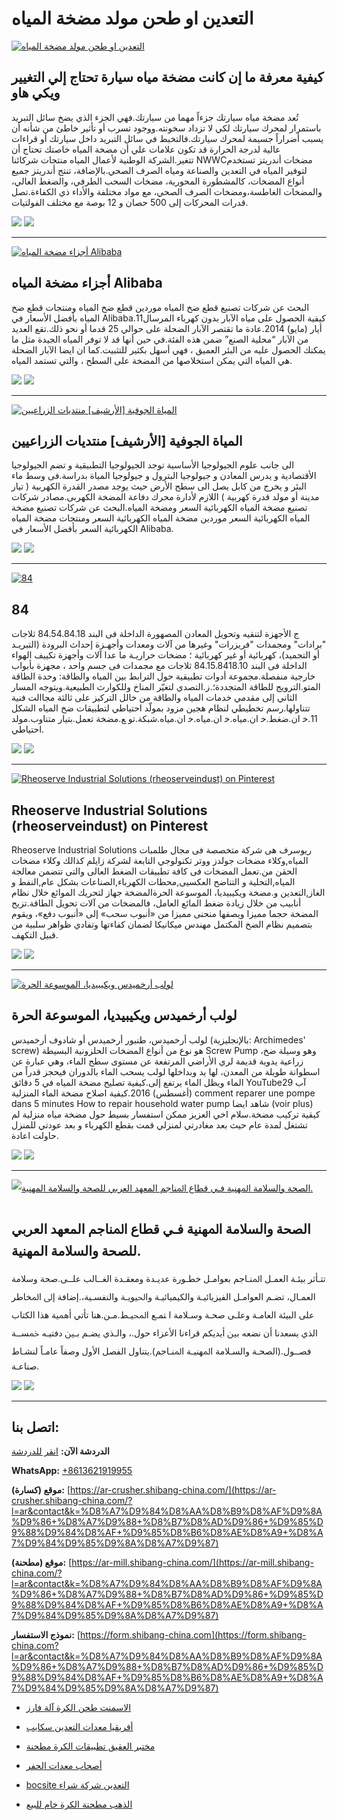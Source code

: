 # التعدين او طحن مولد مضخة المياه

<a href="https://swt.shibang-china.com/?l=ar&img&k=%D8%A7%D9%84%D8%AA%D8%B9%D8%AF%D9%8A%D9%86+%D8%A7%D9%88+%D8%B7%D8%AD%D9%86+%D9%85%D9%88%D9%84%D8%AF+%D9%85%D8%B6%D8%AE%D8%A9+%D8%A7%D9%84%D9%85%D9%8A%D8%A7%D9%87" target="_blank">![التعدين او طحن مولد مضخة المياه](http://static.shibang-china.com/all-800x300/1130.jpg)</a>

## كيفية معرفة ما إن كانت مضخة مياه سيارة تحتاج إلي التغيير ويكي هاو
تُعد مضخة مياه سيارتك جزءاً مهما من سيارتك.فهي الجزء الذي يضخ سائل التبريد باستمرار لمحرك سيارتك لكي لا تزداد سخونته.ووجود تسرب أو تأثير خاطئ من شأنه أن يسبب أضراراً جسيمة لمحرك سيارتك.فالتخبط في سائل التبريد داخل سيارتك أو قراءات عالية لدرجة الحرارة قد تكون علامات علي أن مضخة المياه خاصتك تحتاج أن تتغير.الشركة الوطنية لأعمال المياه منتجات شركائنا NWWCمضخات أندريتز تستخدم لتوفير المياه في التعدين والصناعة ومياه الصرف الصحي.بالإضافة، تنتج أندريتز جميع أنواع المضخات، كالمشطورة المحورية، مضخات السحب الطرفي، والضغط العالي، والمضخات الغاطسة،ومضخات الصرف الصحي، مع مواد مختلفة والأداء ذي الكفاءة.تصل قدرات المحركات إلى 500 حصان و 12 بوصة مع مختلف الفولتيات.


<a href="https://whatsapp.shibangsoft.com/WhatsApp.php" target="_blank" title="WhatsApp">![](http://static.shibang-china.com/icon/whatsapp.png)</a> <a href="https://swt.shibang-china.com/?l=ar&icon&k=%D8%A7%D9%84%D8%AA%D8%B9%D8%AF%D9%8A%D9%86+%D8%A7%D9%88+%D8%B7%D8%AD%D9%86+%D9%85%D9%88%D9%84%D8%AF+%D9%85%D8%B6%D8%AE%D8%A9+%D8%A7%D9%84%D9%85%D9%8A%D8%A7%D9%87" target="_blank">![](http://static.shibang-china.com/icon/chat-ar.png)</a>

---

<a href="https://swt.shibang-china.com/?l=ar&img&k=%D8%A7%D9%84%D8%AA%D8%B9%D8%AF%D9%8A%D9%86+%D8%A7%D9%88+%D8%B7%D8%AD%D9%86+%D9%85%D9%88%D9%84%D8%AF+%D9%85%D8%B6%D8%AE%D8%A9+%D8%A7%D9%84%D9%85%D9%8A%D8%A7%D9%87" target="_blank">![أجزاء مضخة المياه Alibaba](http://static.shibang-china.com/all-800x300/164.jpg)</a>

## أجزاء مضخة المياه Alibaba
البحث عن شركات تصنيع قطع ضخ المياه موردين قطع ضخ المياه ومنتجات قطع ضخ المياه بأفضل الأسعار في Alibaba.كيفية الحصول على مياه الآبار بدون كهرباء المرسال11 أيار (مايو) 2014.عادة ما تقتصر الآبار الضحلة على حوالي 25 قدما أو نحو ذلك.تقع العديد من الآبار “محلية الصنع” ضمن هذه الفئة.في حين أنها قد لا توفر المياه الجيدة مثل ما يمكنك الحصول عليه من البئر العميق ، فهي أسهل بكثير للتثبيت.كما ان ايضا الآبار الضحلة هي المياه التي يمكن استخلاصها من المضخة على السطح ، والتي تستمد المياه.


<a href="https://whatsapp.shibangsoft.com/WhatsApp.php" target="_blank" title="WhatsApp">![](http://static.shibang-china.com/icon/whatsapp.png)</a> <a href="https://swt.shibang-china.com/?l=ar&icon&k=%D8%A7%D9%84%D8%AA%D8%B9%D8%AF%D9%8A%D9%86+%D8%A7%D9%88+%D8%B7%D8%AD%D9%86+%D9%85%D9%88%D9%84%D8%AF+%D9%85%D8%B6%D8%AE%D8%A9+%D8%A7%D9%84%D9%85%D9%8A%D8%A7%D9%87" target="_blank">![](http://static.shibang-china.com/icon/chat-ar.png)</a>

---

<a href="https://swt.shibang-china.com/?l=ar&img&k=%D8%A7%D9%84%D8%AA%D8%B9%D8%AF%D9%8A%D9%86+%D8%A7%D9%88+%D8%B7%D8%AD%D9%86+%D9%85%D9%88%D9%84%D8%AF+%D9%85%D8%B6%D8%AE%D8%A9+%D8%A7%D9%84%D9%85%D9%8A%D8%A7%D9%87" target="_blank">![المياة الجوفية [الأرشيف] منتديات الزراعيين](http://static.shibang-china.com/all-800x300/975.jpg)</a>

## المياة الجوفية [الأرشيف] منتديات الزراعيين
الى جانب علوم الجيولوجيا الأساسية توجد الجيولوجيا التطبيقية و تضم الجيولوجيا الأقتصادية و يدرس المعادن و جيولوجيا البترول و جيولوجيا المياة بدراسة.فى وسط ماء البئر و يخرج من كابل يصل الى سطح الأرض حيث يوجد مصدر القدرة الكهربية ( تيار مدينة أو مولد قدرة كهربية ) اللازم لأدارة محرك دفاعة المضخة الكهربى.مصادر شركات تصنيع مضخة المياه الكهربائية السعر ومضخة المياه.البحث عن شركات تصنيع مضخة المياه الكهربائية السعر موردين مضخة المياه الكهربائية السعر ومنتجات مضخة المياه الكهربائية السعر بأفضل الأسعار في Alibaba.


<a href="https://whatsapp.shibangsoft.com/WhatsApp.php" target="_blank" title="WhatsApp">![](http://static.shibang-china.com/icon/whatsapp.png)</a> <a href="https://swt.shibang-china.com/?l=ar&icon&k=%D8%A7%D9%84%D8%AA%D8%B9%D8%AF%D9%8A%D9%86+%D8%A7%D9%88+%D8%B7%D8%AD%D9%86+%D9%85%D9%88%D9%84%D8%AF+%D9%85%D8%B6%D8%AE%D8%A9+%D8%A7%D9%84%D9%85%D9%8A%D8%A7%D9%87" target="_blank">![](http://static.shibang-china.com/icon/chat-ar.png)</a>

---

<a href="https://swt.shibang-china.com/?l=ar&img&k=%D8%A7%D9%84%D8%AA%D8%B9%D8%AF%D9%8A%D9%86+%D8%A7%D9%88+%D8%B7%D8%AD%D9%86+%D9%85%D9%88%D9%84%D8%AF+%D9%85%D8%B6%D8%AE%D8%A9+%D8%A7%D9%84%D9%85%D9%8A%D8%A7%D9%87" target="_blank">![84](http://static.shibang-china.com/all-800x300/999.jpg)</a>

## 84
ج الأجهزة لتنقيه وتحويل المعادن المصهورة الداخلة فى البند 84.54.84.18 ثلاجات &quot;برادات&quot; ومجمدات &quot;فريزرات&quot; وغيرها من آلات ومعدات وأجهـزة إحداث البرودة (التبريـد أو التجميد)، كهربائية أو غير كهربائية ؛ مضخات حراريـة ما عدا آلات وأجهزة تكييف الهواء الداخلة فى البند 84.15.8418.10 ثلاجات مع مجمدات فى جسم واحد ، مجهزة بأبواب خارجية منفصلة.مجموعة أدوات تطبيقية حول الترابط بين المياه والطاقة: وحدة الطاقة المتو.الترويج للطاقة المتجددة؛.ز.التصدي لتغيّر المناخ وللكوارث الطبيعية.ويتوجه المسار الثاني إلى مقدمي خدمات المياه والطاقة من خالل التركيز على ثالثة مجاالت فنية تتناولها.رسم تخطيطي لنظام هجين مزود بمولّد احتياطي لتطبيقات ضخ المياه الشكل 11.ﺧ ﺍﻥ.ﺿﻐﻂ.ﺧ ﺍﻥ.ﻣﻴﺎﻩ.ﺧ ﺍﻥ.ﻣﻴﺎﻩ.ﺧ ﺍﻥ.ﻣﻴﺎﻩ.ﺷﺒﻜﺔ.ﺗﻮ ﻊ.ﻣﻀﺨﺔ ﺗﻌﻤﻞ.ﺑﺘﻴﺎﺭ ﻣﺘﻨﺎﻭﺏ.ﻣﻮﻟﺪ ﺍﺣﺘﻴﺎﻃﻲ.


<a href="https://whatsapp.shibangsoft.com/WhatsApp.php" target="_blank" title="WhatsApp">![](http://static.shibang-china.com/icon/whatsapp.png)</a> <a href="https://swt.shibang-china.com/?l=ar&icon&k=%D8%A7%D9%84%D8%AA%D8%B9%D8%AF%D9%8A%D9%86+%D8%A7%D9%88+%D8%B7%D8%AD%D9%86+%D9%85%D9%88%D9%84%D8%AF+%D9%85%D8%B6%D8%AE%D8%A9+%D8%A7%D9%84%D9%85%D9%8A%D8%A7%D9%87" target="_blank">![](http://static.shibang-china.com/icon/chat-ar.png)</a>

---

<a href="https://swt.shibang-china.com/?l=ar&img&k=%D8%A7%D9%84%D8%AA%D8%B9%D8%AF%D9%8A%D9%86+%D8%A7%D9%88+%D8%B7%D8%AD%D9%86+%D9%85%D9%88%D9%84%D8%AF+%D9%85%D8%B6%D8%AE%D8%A9+%D8%A7%D9%84%D9%85%D9%8A%D8%A7%D9%87" target="_blank">![Rheoserve Industrial Solutions (rheoserveindust) on Pinterest](http://static.shibang-china.com/all-800x300/1217.jpg)</a>

## Rheoserve Industrial Solutions (rheoserveindust) on Pinterest
Rheoserve Industrial Solutions ريوسرف هى شركة متخصصة فى مجال طلمبات المياه,وكلاء مضخات جولدز ووتر تكنولوجي التابعة لشركة زايلم كذالك وكلاء مضخات الحقن من.تعمل المضخات فى كافة تطبيقات الضغط العالى والتى تتضمن معالجة المياه,التحلية و التناضح العكسيى,محطات الكهرباء,الصناعات بشكل عام,النفط و الغاز,التعدين و.مضخة ويكيبيديا، الموسوعة الحرةالمضخة جهاز لتحريك الموائع خلال نظام أنابيب من خلال زيادة ضغط المائع العامل، فالمضخات من آلات تحويل الطاقة.تزيح المضخة حجما مميزا ويصفها منحنى مميزا من «أنبوب سحب» إلى «أنبوب دفع»، ويقوم بتصميم نظام الضخ المكتمل مهندس ميكانيكا لضمان كفاءتها وتفادي ظواهر سلبية من قبيل التكهف.


<a href="https://whatsapp.shibangsoft.com/WhatsApp.php" target="_blank" title="WhatsApp">![](http://static.shibang-china.com/icon/whatsapp.png)</a> <a href="https://swt.shibang-china.com/?l=ar&icon&k=%D8%A7%D9%84%D8%AA%D8%B9%D8%AF%D9%8A%D9%86+%D8%A7%D9%88+%D8%B7%D8%AD%D9%86+%D9%85%D9%88%D9%84%D8%AF+%D9%85%D8%B6%D8%AE%D8%A9+%D8%A7%D9%84%D9%85%D9%8A%D8%A7%D9%87" target="_blank">![](http://static.shibang-china.com/icon/chat-ar.png)</a>

---

<a href="https://swt.shibang-china.com/?l=ar&img&k=%D8%A7%D9%84%D8%AA%D8%B9%D8%AF%D9%8A%D9%86+%D8%A7%D9%88+%D8%B7%D8%AD%D9%86+%D9%85%D9%88%D9%84%D8%AF+%D9%85%D8%B6%D8%AE%D8%A9+%D8%A7%D9%84%D9%85%D9%8A%D8%A7%D9%87" target="_blank">![لولب أرخميدس ويكيبيديا، الموسوعة الحرة](http://static.shibang-china.com/all-800x300/1380.jpg)</a>

## لولب أرخميدس ويكيبيديا، الموسوعة الحرة
لولب أرخميدس، طنبور أرخميدس أو شادوف أرخميدس (بالإنجليزية: Archimedes&#39; screw) هو نوع من أنواع المضخات الحلزونية البسيطة Screw Pump ،وهو وسيلة ضخ زراعية يدوية قديمة لري الأراضي المرتفعة عن مستوى سطح الماء، وهي عبارة عن اسطوانة طويلة من المعدن، لها يد وبداخلها لولب يسحب الماء بالدوران فيحجز قدراً من الماء ويظل الماء يرتفع إلى.كيفية تصليح مضخة المياه في 5 دقائق YouTube29 آب (أغسطس) 2016.كيفية اصلاح مضخة الماء المنزلية comment reparer une pompe dans 5 minutes How to repair household water pump شاهد ايضا (voir plus) كيقية تركيب مضخة.سلام اخي العزيز ممكن استفسار بسيط حول مضخة مياه منزلية لم تشتغل لمدة عام حيث بعد مغادرتي لمنزلي قمت بقطع الكهرباء و بعد عودتي للمنزل حاولت اعادة.


<a href="https://whatsapp.shibangsoft.com/WhatsApp.php" target="_blank" title="WhatsApp">![](http://static.shibang-china.com/icon/whatsapp.png)</a> <a href="https://swt.shibang-china.com/?l=ar&icon&k=%D8%A7%D9%84%D8%AA%D8%B9%D8%AF%D9%8A%D9%86+%D8%A7%D9%88+%D8%B7%D8%AD%D9%86+%D9%85%D9%88%D9%84%D8%AF+%D9%85%D8%B6%D8%AE%D8%A9+%D8%A7%D9%84%D9%85%D9%8A%D8%A7%D9%87" target="_blank">![](http://static.shibang-china.com/icon/chat-ar.png)</a>

---

<a href="https://swt.shibang-china.com/?l=ar&img&k=%D8%A7%D9%84%D8%AA%D8%B9%D8%AF%D9%8A%D9%86+%D8%A7%D9%88+%D8%B7%D8%AD%D9%86+%D9%85%D9%88%D9%84%D8%AF+%D9%85%D8%B6%D8%AE%D8%A9+%D8%A7%D9%84%D9%85%D9%8A%D8%A7%D9%87" target="_blank">![ﺍﻟﺼﺤﺔ ﻭﺍﻟﺴﻼﻣﺔ ﺍﳌﻬﻨﻴﺔ ﻓـﻲ ﻗﻄﺎﻉ ﺍﳌﻨﺎﺟﻢ المعهد العربي للصحة والسلامة المهنية.](http://static.shibang-china.com/all-800x300/829.jpg)</a>

## ﺍﻟﺼﺤﺔ ﻭﺍﻟﺴﻼﻣﺔ ﺍﳌﻬﻨﻴﺔ ﻓـﻲ ﻗﻄﺎﻉ ﺍﳌﻨﺎﺟﻢ المعهد العربي للصحة والسلامة المهنية.
ﺗﺘـﺄﺛﺮ ﺑﻴﺌـﺔ ﺍﻟﻌﻤـﻞ ﺍﳌﻨـﺎﺟﻢ ﺑﻌﻮﺍﻣـﻞ ﺧﻄـﻮﺭﺓ ﻋﺪﻳـﺪﺓ ﻭﻣﻌﻘـﺪﺓ ﺍﻟﻐــﺎﻟﺐ ﻋﻠــﻰ.ﺻﺤﺔ ﻭﺳﻼﻣﺔ ﺍﻟﻌﻤـﺎﻝ، ﺗﻀـﻢ ﺍﻟﻌﻮﺍﻣـﻞ ﺍﻟﻔﻴﺰﻳﺎﺋﻴـﺔ ﻭﺍﻟﻜﻴﻤﻴﺎﺋﻴـﺔ ﻭﺍﳊﻴﻮﻳـﺔ ﻭﺍﻟﻨﻔﺴـﻴﺔ،.ﺇﺿﺎﻓﺔ ﺇﱃ ﺍﳌﺨﺎﻃﺮ ﻋﻠﻰ ﺍﻟﺒﻴﺌﺔ ﺍﻟﻌﺎﻣـﺔ ﻭﻋﻠـﻰ ﺻﺤـﺔ ﻭﺳـﻼﻣﺔ ﺍ ﺘﻤـﻊ ﺍﶈﻴـﻂ.ﻣـﻦ.ﻫﻨﺎ ﺗﺄﺗﻲ ﺃﳘﻴﺔ ﻫﺬﺍ ﺍﻟﻜﺘﺎﺏ ﺍﻟﺬﻱ ﻳﺴﻌﺪﻧﺎ ﺃﻥ ﻧﻀﻌﻪ ﺑﲔ ﺃﻳﺪﻳﻜﻢ ﻗﺮﺍﺀﻧﺎ ﺍﻷﻋﺰﺍﺀ ﺣﻮﻝ.، ﻭﺍﻟـﺬﻱ ﻳﻀـﻢ ﺑـﲔ ﺩﻓﺘﻴـﻪ ﲬﺴــﺔ ﻓﺼــﻮﻝ.(ﺍﻟﺼﺤـﺔ ﻭﺍﻟﺴـﻼﻣﺔ ﺍﳌﻬﻨﻴـﺔ ﺍﳌﻨـﺎﺟﻢ).ﻳﺘﻨﺎﻭﻝ ﺍﻟﻔﺼﻞ ﺍﻷﻭﻝ ﻭﺻﻔﺎً ﻋﺎﻣـﺎً ﻟﻨﺸـﺎﻁ ﺻﻨﺎﻋـﺔ.

<a href="https://whatsapp.shibangsoft.com/WhatsApp.php" target="_blank" title="WhatsApp">![](http://static.shibang-china.com/icon/whatsapp.png)</a> <a href="https://swt.shibang-china.com/?l=ar&icon&k=%D8%A7%D9%84%D8%AA%D8%B9%D8%AF%D9%8A%D9%86+%D8%A7%D9%88+%D8%B7%D8%AD%D9%86+%D9%85%D9%88%D9%84%D8%AF+%D9%85%D8%B6%D8%AE%D8%A9+%D8%A7%D9%84%D9%85%D9%8A%D8%A7%D9%87" target="_blank">![](http://static.shibang-china.com/icon/chat-ar.png)</a>

---
## اتصل بنا:

**الدردشة الآن:** [انقر للدردشة](https://swt.shibang-china.com?l=ar&contact&k=%D8%A7%D9%84%D8%AA%D8%B9%D8%AF%D9%8A%D9%86+%D8%A7%D9%88+%D8%B7%D8%AD%D9%86+%D9%85%D9%88%D9%84%D8%AF+%D9%85%D8%B6%D8%AE%D8%A9+%D8%A7%D9%84%D9%85%D9%8A%D8%A7%D9%87)

**WhatsApp:**  [+8613621919955](https://whatsapp.shibangsoft.com/WhatsApp.php)

**موقع (كسارة):** [https://ar-crusher.shibang-china.com/](https://ar-crusher.shibang-china.com/?l=ar&contact&k=%D8%A7%D9%84%D8%AA%D8%B9%D8%AF%D9%8A%D9%86+%D8%A7%D9%88+%D8%B7%D8%AD%D9%86+%D9%85%D9%88%D9%84%D8%AF+%D9%85%D8%B6%D8%AE%D8%A9+%D8%A7%D9%84%D9%85%D9%8A%D8%A7%D9%87)

**موقع (مطحنة):** [https://ar-mill.shibang-china.com/](https://ar-mill.shibang-china.com/?l=ar&contact&k=%D8%A7%D9%84%D8%AA%D8%B9%D8%AF%D9%8A%D9%86+%D8%A7%D9%88+%D8%B7%D8%AD%D9%86+%D9%85%D9%88%D9%84%D8%AF+%D9%85%D8%B6%D8%AE%D8%A9+%D8%A7%D9%84%D9%85%D9%8A%D8%A7%D9%87)

**نموذج الاستفسار:** [https://form.shibang-china.com](https://form.shibang-china.com?l=ar&contact&k=%D8%A7%D9%84%D8%AA%D8%B9%D8%AF%D9%8A%D9%86+%D8%A7%D9%88+%D8%B7%D8%AD%D9%86+%D9%85%D9%88%D9%84%D8%AF+%D9%85%D8%B6%D8%AE%D8%A9+%D8%A7%D9%84%D9%85%D9%8A%D8%A7%D9%87)

* [الاسمنت طحن الكرة آلة فارز](../30/%D8%A7%D9%84%D8%A7%D8%B3%D9%85%D9%86%D8%AA%20%D8%B7%D8%AD%D9%86%20%D8%A7%D9%84%D9%83%D8%B1%D8%A9%20%D8%A2%D9%84%D8%A9%20%D9%81%D8%A7%D8%B1%D8%B2.md)

* [أفريقيا معدات التعدين سكايب](../30/%D8%A3%D9%81%D8%B1%D9%8A%D9%82%D9%8A%D8%A7%20%D9%85%D8%B9%D8%AF%D8%A7%D8%AA%20%D8%A7%D9%84%D8%AA%D8%B9%D8%AF%D9%8A%D9%86%20%D8%B3%D9%83%D8%A7%D9%8A%D8%A8.md)

* [مختبر العقيق تطبيقات الكرة مطحنة](../28/%D9%85%D8%AE%D8%AA%D8%A8%D8%B1%20%D8%A7%D9%84%D8%B9%D9%82%D9%8A%D9%82%20%D8%AA%D8%B7%D8%A8%D9%8A%D9%82%D8%A7%D8%AA%20%D8%A7%D9%84%D9%83%D8%B1%D8%A9%20%D9%85%D8%B7%D8%AD%D9%86%D8%A9.md)

* [أصحاب معدات الحفر](../29/%D8%A3%D8%B5%D8%AD%D8%A7%D8%A8%20%D9%85%D8%B9%D8%AF%D8%A7%D8%AA%20%D8%A7%D9%84%D8%AD%D9%81%D8%B1.md)

* [bocsite التعدين شركة شراء](../27/bocsite%20%D8%A7%D9%84%D8%AA%D8%B9%D8%AF%D9%8A%D9%86%20%D8%B4%D8%B1%D9%83%D8%A9%20%D8%B4%D8%B1%D8%A7%D8%A1.md)

* [الذهب مطحنة الكرة خام للبيع](../28/%D8%A7%D9%84%D8%B0%D9%87%D8%A8%20%D9%85%D8%B7%D8%AD%D9%86%D8%A9%20%D8%A7%D9%84%D9%83%D8%B1%D8%A9%20%D8%AE%D8%A7%D9%85%20%D9%84%D9%84%D8%A8%D9%8A%D8%B9.md)